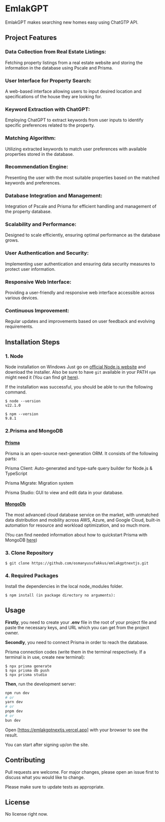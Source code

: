# EmlakGPT

EmlakGPT makes searching new homes easy using ChatGTP API.

## Project Features

### Data Collection from Real Estate Listings:

Fetching property listings from a real estate website and storing the information in the database using Pscale and Prisma.

### User Interface for Property Search:

A web-based interface allowing users to input desired location and specifications of the house they are looking for.

### Keyword Extraction with ChatGPT:

Employing ChatGPT to extract keywords from user inputs to identify specific preferences related to the property.

### Matching Algorithm:

Utilizing extracted keywords to match user preferences with available properties stored in the database.

### Recommendation Engine:

Presenting the user with the most suitable properties based on the matched keywords and preferences.

### Database Integration and Management:

Integration of Pscale and Prisma for efficient handling and management of the property database.

### Scalability and Performance:

Designed to scale efficiently, ensuring optimal performance as the database grows.

### User Authentication and Security:

Implementing user authentication and ensuring data security measures to protect user information.

### Responsive Web Interface:

Providing a user-friendly and responsive web interface accessible across various devices.

### Continuous Improvement:

Regular updates and improvements based on user feedback and evolving requirements.

## Installation Steps

### 1. Node

Node installation on Windows Just go on [official Node.js website](https://nodejs.org/en/download) and download the installer. Also be sure to have `git` available in your PATH `npm` might need it (You can find git [here](https://git-scm.com/)).

If the installation was successful, you should be able to run the following command.

    $ node --version
    v22.1.0

    $ npm --version
    9.8.1

### 2.Prisma and MongoDB

#### [Prisma](https://www.prisma.io/docs/orm/overview/introduction/what-is-prisma)

Prisma is an open-source next-generation ORM. It consists of the following parts:

Prisma Client: Auto-generated and type-safe query builder for Node.js & TypeScript

Prisma Migrate: Migration system

Prisma Studio: GUI to view and edit data in your database.

#### [MongoDb](https://www.mongodb.com/products/platform/atlas-database)

The most advanced cloud database service on the market, with unmatched data distribution and mobility across AWS, Azure, and Google Cloud, built-in automation for resource and workload optimization, and so much more.

(You can find needed information about how to quickstart Prisma with MongoDB [here](https://www.prisma.io/docs/orm/overview/databases/mongodb))

### 3. Clone Repository

```
$ git clone https://github.com/osmanyusufakkus/emlakgptnextjs.git
```

### 4. Required Packages

Install the dependencies in the local node_modules folder.

```
$ npm install (in package directory no arguments):
```

## Usage

**Firstly**, you need to create your **.env** file in the root of your project file and paste the necessary keys, and URL which you can get from the project owner.

**Secondly**, you need to connect Prisma in order to reach the database.

Prisma connection codes (write them in the terminal respectively. If a terminal is in use, create new terminal):

```
$ npx prisma generate
$ npx prisma db push
$ npx prisma studio
```

**Then**, run the development server:

```bash
npm run dev
# or
yarn dev
# or
pnpm dev
# or
bun dev
```

Open [https://emlakgptnextjs.vercel.app] with your browser to see the result.

You can start after signing up/on the site.

## Contributing

Pull requests are welcome. For major changes, please open an issue first
to discuss what you would like to change.

Please make sure to update tests as appropriate.

## License

No license right now.
